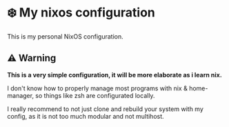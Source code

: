 # ❄️ My nixos configuration
This is my personal NixOS configuration. 
## ⚠️ Warning
**This is a very simple configuration, it will be more elaborate as i learn nix.**

I don't know how to properly manage most programs with nix & home-manager, so things like zsh are configurated locally.

I really recommend to not just clone and rebuild your system with my config, as it is not too much modular and not multihost.
